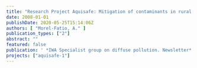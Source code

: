 ```yaml
---
title: "Research Project Aquisafe: Mitigation of contaminants in rural and semi-rural environments to protect surface source water."
date: 2008-01-01
publishDate: 2020-05-25T15:14:06Z
authors: [ "Morel-Fatio, A." ]
publication_types: ["2"]
abstract: ""
featured: false
publication: ' *IWA Specialist group on diffuse pollution. Newsletter* (28): 17-17'
projects: ["aquisafe-1"]
---
```


